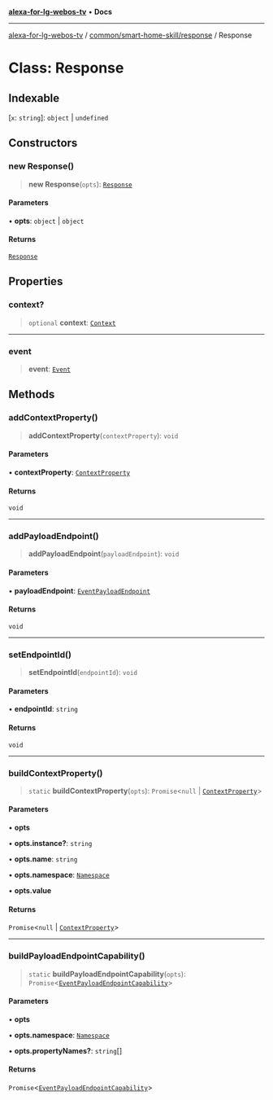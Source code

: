 [**alexa-for-lg-webos-tv**](../../../../README.md) • **Docs**

***

[alexa-for-lg-webos-tv](../../../../modules.md) / [common/smart-home-skill/response](../README.md) / Response

# Class: Response

## Indexable

 \[`x`: `string`\]: `object` \| `undefined`

## Constructors

### new Response()

> **new Response**(`opts`): [`Response`](Response.md)

#### Parameters

• **opts**: `object` \| `object`

#### Returns

[`Response`](Response.md)

## Properties

### context?

> `optional` **context**: [`Context`](../interfaces/Context.md)

***

### event

> **event**: [`Event`](../interfaces/Event.md)

## Methods

### addContextProperty()

> **addContextProperty**(`contextProperty`): `void`

#### Parameters

• **contextProperty**: [`ContextProperty`](../interfaces/ContextProperty.md)

#### Returns

`void`

***

### addPayloadEndpoint()

> **addPayloadEndpoint**(`payloadEndpoint`): `void`

#### Parameters

• **payloadEndpoint**: [`EventPayloadEndpoint`](../interfaces/EventPayloadEndpoint.md)

#### Returns

`void`

***

### setEndpointId()

> **setEndpointId**(`endpointId`): `void`

#### Parameters

• **endpointId**: `string`

#### Returns

`void`

***

### buildContextProperty()

> `static` **buildContextProperty**(`opts`): `Promise`\<`null` \| [`ContextProperty`](../interfaces/ContextProperty.md)\>

#### Parameters

• **opts**

• **opts.instance?**: `string`

• **opts.name**: `string`

• **opts.namespace**: [`Namespace`](../../common/type-aliases/Namespace.md)

• **opts.value**

#### Returns

`Promise`\<`null` \| [`ContextProperty`](../interfaces/ContextProperty.md)\>

***

### buildPayloadEndpointCapability()

> `static` **buildPayloadEndpointCapability**(`opts`): `Promise`\<[`EventPayloadEndpointCapability`](../interfaces/EventPayloadEndpointCapability.md)\>

#### Parameters

• **opts**

• **opts.namespace**: [`Namespace`](../../common/type-aliases/Namespace.md)

• **opts.propertyNames?**: `string`[]

#### Returns

`Promise`\<[`EventPayloadEndpointCapability`](../interfaces/EventPayloadEndpointCapability.md)\>
